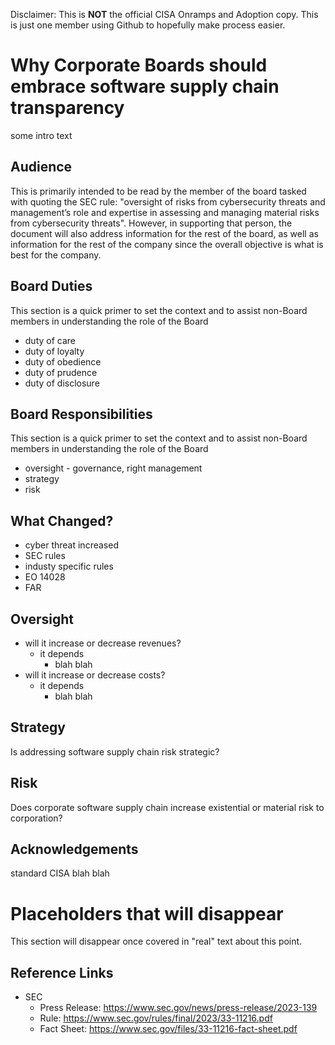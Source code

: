 Disclaimer: This is **NOT** the official
CISA Onramps and Adoption copy.
This is just one member using Github
to hopefully make process easier.

# Why Corporate Boards should embrace software supply chain transparency
some intro text
## Audience
This is primarily intended to be read by the member of the board
tasked with quoting the SEC rule:
"oversight of risks from cybersecurity threats and management’s role and expertise in assessing and managing material risks from cybersecurity threats".
However, in supporting that person, the document will also address information for the rest of the board, as well as information for the rest of the company since the overall objective is what is best for the company.
## Board Duties
This section is a quick primer to set the context and to assist non-Board members in understanding the role of the Board
- duty of care
- duty of loyalty
- duty of obedience
- duty of prudence
- duty of disclosure
## Board Responsibilities
This section is a quick primer to set the context and to assist non-Board members in understanding the role of the Board
- oversight - governance, right management
- strategy
- risk

## What Changed?
- cyber threat increased
- SEC rules
- industy specific rules
- EO 14028
- FAR
## Oversight
- will it increase or decrease revenues?
   + it depends
     * blah blah
- will it increase or decrease costs?
   + it depends
     * blah blah

## Strategy
Is addressing software supply chain risk strategic? 
## Risk
Does corporate software supply chain increase
existential or material risk to corporation?

## Acknowledgements
standard CISA blah blah

# Placeholders that will disappear
This section will disappear once covered in "real" text about this point.

## Reference Links
- SEC
  - Press Release: https://www.sec.gov/news/press-release/2023-139
  - Rule: https://www.sec.gov/rules/final/2023/33-11216.pdf
  - Fact Sheet: https://www.sec.gov/files/33-11216-fact-sheet.pdf